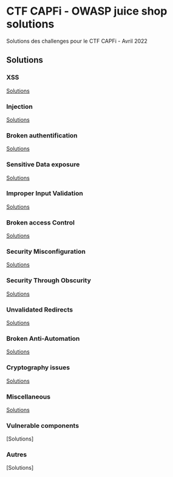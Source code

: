 # CTF CAPFi - OWASP juice shop solutions
Solutions des challenges pour le CTF CAPFi - Avril 2022

## Solutions

### XSS
[Solutions](https://github.com/Loubibi/CTF-CAPFi---Juice-Shop/blob/main/XSS/)
### Injection
[Solutions](https://github.com/Loubibi/CTF-CAPFi---Juice-Shop/blob/main/Injection/)
### Broken authentification
[Solutions](https://github.com/Loubibi/CTF-CAPFi---Juice-Shop/blob/main/Broken%20Authentification/)
### Sensitive Data exposure
[Solutions](https://github.com/Loubibi/CTF-CAPFi---Juice-Shop/blob/main/Sensitive%20Data%20exposure/)
### Improper Input Validation
[Solutions](https://github.com/Loubibi/CTF-CAPFi---Juice-Shop/blob/main/Improper%20Input%20Validation/)
### Broken access Control
[Solutions](https://github.com/Loubibi/CTF-CAPFi---Juice-Shop/blob/main/Broken%20access%20Control/)
### Security Misconfiguration
[Solutions](https://github.com/Loubibi/CTF-CAPFi---Juice-Shop/blob/main/Security%20Misconfiguration/)
### Security Through Obscurity
[Solutions](https://github.com/Loubibi/CTF-CAPFi---Juice-Shop/blob/main/Security%20Through%20Obscurity/)
### Unvalidated Redirects
[Solutions](https://github.com/Loubibi/CTF-CAPFi---Juice-Shop/blob/main/Unvalidated%20Redirects/)
### Broken Anti-Automation
[Solutions](https://github.com/Loubibi/CTF-CAPFi---Juice-Shop/blob/main/Broken%20Anti-Automation/)
### Cryptography issues
[Solutions](https://github.com/Loubibi/CTF-CAPFi---Juice-Shop/blob/main/Cryptography%20issues/)
### Miscellaneous
[Solutions](https://github.com/Loubibi/CTF-CAPFi---Juice-Shop/blob/main/Miscellaneous/)
### Vulnerable components
[Solutions]
### Autres
[Solutions]
